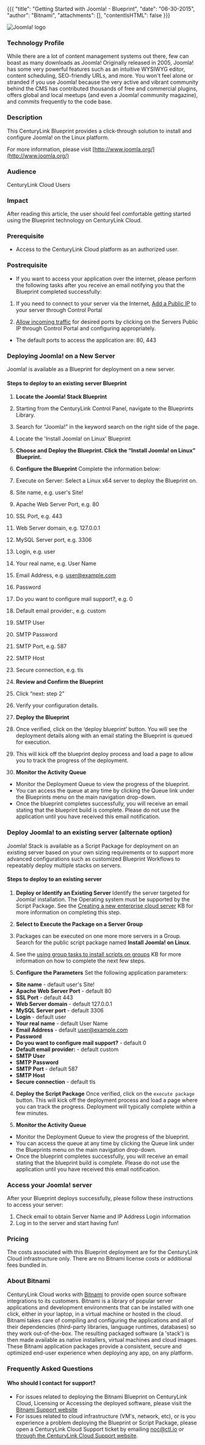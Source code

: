 {{{
  "title": "Getting Started with Joomla! - Blueprint",
  "date": "06-30-2015",
  "author": "Bitnami",
  "attachments": [],
  "contentIsHTML": false
}}}

![Joomla! logo](https://bitnami.com/assets/stacks/joomla/img/joomla-stack-220x234.png)

### Technology Profile
While there are a lot of content management systems out there, few can boast as many downloads as Joomla! Originally released in 2005, Joomla! has some very powerful features such as an intuitive WYSIWYG editor, content scheduling, SEO-friendly URLs, and more. You won't feel alone or stranded if you use Joomla! because the very active and vibrant community behind the CMS has contributed thousands of free and commercial plugins, offers global and local meetups (and even a Joomla! community magazine), and commits frequently to the code base.

### Description
This CenturyLink Blueprint provides a click-through solution to install and configure Joomla! on the Linux platform.

For more information, please visit [http://www.joomla.org/](http://www.joomla.org/)

### Audience
CenturyLink Cloud Users

### Impact
After reading this article, the user should feel comfortable getting started using the Blueprint technology on CenturyLink Cloud.

### Prerequisite
- Access to the CenturyLink Cloud platform as an authorized user.

### Postrequisite
- If you want to access your application over the internet, please perform the following tasks after you receive an email notifying you that the Blueprint completed successfully:

1. If you need to connect to your server via the Internet, [Add a Public IP](../../Network/how-to-add-public-ip-to-virtual-machine.md) to your server through Control Portal

2. [Allow incoming traffic](../../Network/how-to-add-public-ip-to-virtual-machine.md) for desired ports by clicking on the Servers Public IP through Control Portal and configuring appropriately.
  * The default ports to access the application are: 80, 443

### Deploying Joomla! on a New Server
Joomla! is available as a Blueprint for deployment on a new server.

#### Steps to deploy to an existing server Blueprint
1. **Locate the Joomla! Stack Blueprint**
  1. Starting from the CenturyLink Control Panel, navigate to the Blueprints Library.
  2. Search for “Joomla!” in the keyword search on the right side of the page.
  3. Locate the 'Install Joomla! on Linux' Blueprint

2. **Choose and Deploy the Blueprint. Click the “Install Joomla! on Linux” Blueprint.**

3. **Configure the Blueprint** 
Complete the information below:

  1. Execute on Server: Select a Linux x64 server to deploy the Blueprint on.
  2. Site name, e.g. user's Site!
  3. Apache Web Server Port, e.g. 80
  4. SSL Port, e.g. 443
  5. Web Server domain, e.g. 127.0.0.1
  6. MySQL Server port, e.g. 3306
  7. Login, e.g. user
  8. Your real name, e.g. User Name
  9. Email Address, e.g. user@example.com
  10. Password
  11. Do you want to configure mail support?, e.g. 0
  12. Default email provider:, e.g. custom
  13. SMTP User
  14. SMTP Password
  15. SMTP Port, e.g. 587
  16. SMTP Host
  17. Secure connection, e.g. tls

4. **Review and Confirm the Blueprint**
  1. Click “next: step 2”
  2. Verify your configuration details.

5. **Deploy the Blueprint**
  1. Once verified, click on the ‘deploy blueprint’ button. You will see the deployment details along with an email stating the Blueprint is queued for execution.
  2. This will kick off the blueprint deploy process and load a page to allow you to track the progress of the deployment.

6. **Monitor the Activity Queue**
  * Monitor the Deployment Queue to view the progress of the blueprint.
  * You can access the queue at any time by clicking the Queue link under the Blueprints menu on the main navigation drop-down.
  * Once the blueprint completes successfully, you will receive an email stating that the blueprint build is complete. Please do not use the application until you have received this email notification.

### Deploy Joomla! to an existing server (alternate option)
Joomla! Stack is available as a Script Package for deployment on an existing server based on your own sizing requirements or to support more advanced configurations such as customized Blueprint Workflows to repeatably deploy multiple stacks on servers.

#### Steps to deploy to an existing server
1. **Deploy or Identify an Existing Server**
Identify the server targeted for Joomla! installation.  The Operating system must be supported by the Script Package.  See the [Creating a new enterprise cloud server](../../Servers/creating-a-new-enterprise-cloud-server.md) KB for more information on completing this step.

2. **Select to Execute the Package on a Server Group**
  1. Packages can be executed on one more more servers in a Group.  Search for the public script package named **Install Joomla! on Linux**.
  2. See the [using group tasks to install scripts on groups](../../Servers/using-group-tasks-to-install-software-and-run-scripts-on-groups.md) KB for more information on how to complete the next few steps.

3. **Configure the Parameters**
Set the following application parameters:

* **Site name** - default user's Site!
* **Apache Web Server Port** - default 80
* **SSL Port** - default 443
* **Web Server domain** - default 127.0.0.1
* **MySQL Server port** - default 3306
* **Login** - default user
* **Your real name** - default User Name
* **Email Address** - default user@example.com
* **Password**
* **Do you want to configure mail support?** - default 0
* **Default email provider:** - default custom
* **SMTP User**
* **SMTP Password**
* **SMTP Port** - default 587
* **SMTP Host**
* **Secure connection** - default tls

4. **Deploy the Script Package**
Once verified, click on the `execute package` button. This will kick off the deployment process and load a page where you can track the progress. Deployment will typically complete within a few minutes.

5. **Monitor the Activity Queue**
  * Monitor the Deployment Queue to view the progress of the blueprint.
  * You can access the queue at any time by clicking the Queue link under the Blueprints menu on the main navigation drop-down.
  * Once the blueprint completes successfully, you will receive an email stating that the blueprint build is complete. Please do not use the application until you have received this email notification.

### Access your Joomla! server
After your Blueprint deploys successfully, please follow these instructions to access your server:

  1. Check email to obtain Server Name and IP Address Login information
  2. Log in to the server and start having fun!

### Pricing
The costs associated with this Blueprint deployment are for the CenturyLink Cloud infrastructure only.  There are no Bitnami license costs or additional fees bundled in.

### About Bitnami
CenturyLink Cloud works with [Bitnami](http://www.bitnami.com) to provide open source software integrations to its customers.  Bitnami is a library of popular server applications and development environments that can be installed with one click, either in your laptop, in a virtual machine or hosted in the cloud. Bitnami takes care of compiling and configuring the applications and all of their dependencies (third-party libraries, language runtimes, databases) so they work out-of-the-box. The resulting packaged software (a 'stack') is then made available as native installers, virtual machines and cloud images. These Bitnami application packages provide a consistent, secure and optimized end-user experience when deploying any app, on any platform.

### Frequently Asked Questions

#### Who should I contact for support?
* For issues related to deploying the Bitnami Blueprint on CenturyLink Cloud, Licensing or Accessing the deployed software, please visit the [Bitnami Support website](http://www.bitnami.com/support)
* For issues related to cloud infrastructure (VM's, network, etc), or is you experience a problem deploying the Blueprint or Script Package, please open a CenturyLink Cloud Support ticket by emailing [noc@ctl.io](mailto:noc@ctl.io) or [through the CenturyLink Cloud Support website](https://t3n.zendesk.com/tickets/new).
